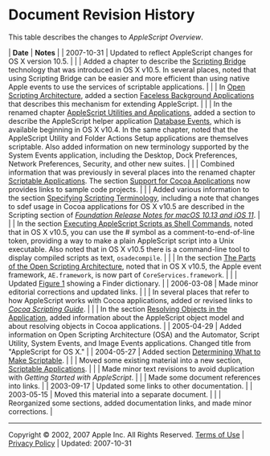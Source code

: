 <a id="//apple_ref/doc/uid/20001726-CJBGIAGF"></a>

# Document Revision History

This table describes the changes to *AppleScript Overview*.

| **Date** | **Notes** |
| 2007-10-31 | Updated to reflect AppleScript changes for OS X version 10.5. |
|  | Added a chapter to describe the [Scripting Bridge](https://developer.apple.com/library/archive/applescript-overview/Concepts/scripting_bridge.md#//apple_ref/doc/uid/TP40006467-SW1) technology that was introduced in OS X v10.5. In several places, noted that using Scripting Bridge can be easier and more efficient than using native Apple events to use the services of scriptable applications. |
|  | In [Open Scripting Architecture](https://developer.apple.com/library/archive/applescript-overview/Concepts/osa.md#//apple_ref/doc/uid/TP40001571-BABEBGCF), added a section [Faceless Background Applications](https://developer.apple.com/library/archive/applescript-overview/Concepts/osa.md#//apple_ref/doc/uid/TP40001571-SW1) that describes this mechanism for extending AppleScript. |
|  | In the renamed chapter [AppleScript Utilities and Applications](https://developer.apple.com/library/archive/applescript-overview/Concepts/as_related_apps.md#//apple_ref/doc/uid/TP40001570-BABEBGCF), added a section to describe the AppleScript helper application [Database Events](https://developer.apple.com/library/archive/applescript-overview/Concepts/as_related_apps.md#//apple_ref/doc/uid/TP40001570-SW1), which is available beginning in OS X v10.4. In the same chapter, noted that the AppleScript Utility and Folder Actions Setup applications are themselves scriptable. Also added information on new terminology supported by the System Events application, including the Desktop, Dock Preferences, Network Preferences, Security, and other new suites. |
|  | Combined information that was previously in several places into the renamed chapter [Scriptable Applications](https://developer.apple.com/library/archive/applescript-overview/Concepts/scriptable_apps.md#//apple_ref/doc/uid/TP40001569-BABEBGCF). The section [Support for Cocoa Applications](https://developer.apple.com/library/archive/applescript-overview/Concepts/scriptable_apps.md#//apple_ref/doc/uid/TP40001569-1151567) now provides links to sample code projects. |
|  | Added various information to the section [Specifying Scripting Terminology](https://developer.apple.com/library/archive/applescript-overview/Concepts/scriptable_apps.md#//apple_ref/doc/uid/TP40001569-1156165), including a note that changes to sdef usage in Cocoa applications for OS X v10.5 are described in the Scripting section of *[Foundation Release Notes for macOS 10.13 and iOS 11](https://developer.apple.com/library/archive/../../../releasenotes/Foundation/RN-Foundation/index.html)*. |
|  | In the section [Executing AppleScript Scripts as Shell Commands](https://developer.apple.com/library/archive/applescript-overview/Concepts/work_with_as.md#//apple_ref/doc/uid/TP40001568-1148189), noted that in OS X v10.5, you can use the # symbol as a comment-to-end-of-line token, providing a way to make a plain AppleScript script into a Unix executable. Also noted that in OS X v10.5 there is a command-line tool to display compiled scripts as text, `osadecompile`. |
|  | In the section [The Parts of the Open Scripting Architecture](https://developer.apple.com/library/archive/applescript-overview/Concepts/osa.md#//apple_ref/doc/uid/TP40001571-1147859), noted that in OS X v10.5, the Apple event framework, `AE.framework`, is now part of `CoreServices.framework`. |
|  | Updated [Figure 1](https://developer.apple.com/library/archive/applescript-overview/Concepts/work_with_as.md#//apple_ref/doc/uid/TP40001568-1153023-BBCCDDAF) showing a Finder dictionary. |
| 2006-03-08 | Made minor editorial corrections and updated links. |
|  | In several places that refer to how AppleScript works with Cocoa applications, added or revised links to *[Cocoa Scripting Guide](https://developer.apple.com/library/archive/../../Cocoa/Conceptual/ScriptableCocoaApplications/SApps_intro/SAppsIntro.html#//apple_ref/doc/uid/TP40002164)*. |
|  | In the section [Resolving Objects in the Application](https://developer.apple.com/library/archive/applescript-overview/Concepts/scriptable_apps.md#//apple_ref/doc/uid/TP40001569-1153769), added information about the AppleScript object model and about resolving objects in Cocoa applications. |
| 2005-04-29 | Added information on Open Scripting Architecture (OSA) and the Automator, Script Utility, System Events, and Image Events applications. Changed title from "AppleScript for OS X." |
| 2004-05-27 | Added section [Determining What to Make Scriptable](https://developer.apple.com/library/archive/applescript-overview/Concepts/scriptable_apps.md#//apple_ref/doc/uid/TP40001571-1155730). |
|  | Moved some existing material into a new section, [Scriptable Applications](https://developer.apple.com/library/archive/applescript-overview/Concepts/scriptable_apps.md#//apple_ref/doc/uid/TP40001569-BABEBGCF). |
|  | Made minor text revisions to avoid duplication with *Getting Started with AppleScript*. |
|  | Made some document references into links. |
| 2003-09-17 | Updated some links to other documentation. |
| 2003-05-15 | Moved this material into a separate document. |
|  | Reorganized some sections, added documentation links, and made minor corrections. |

  
  

---

Copyright © 2002, 2007 Apple Inc. All Rights Reserved. [Terms of Use](http://www.apple.com/legal/internet-services/terms/site.html) | [Privacy Policy](http://www.apple.com/privacy/) | Updated: 2007-10-31
